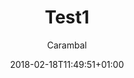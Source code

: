---
title: "Test1"
date: 2018-02-18T11:49:51+01:00
lastEdit: 2018-02-18T11:49:51+01:00
draft: false
author: "Carambal"
eventInfo: 
    eventDate: 2018-02-18T11:49:51+01:00
    time: ""
    location: 
        name: "Studio des Rigoles"
        address: "46 rue des rigoles"
        zipCode: 75020
        city: "Paris"
    bands: []
    soundEngineer: "Aurélien Claranbaux"
---
